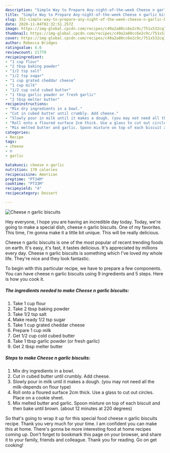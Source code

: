 ```yaml
---
description: "Simple Way to Prepare Any-night-of-the-week Cheese n garlic biscuits"
title: "Simple Way to Prepare Any-night-of-the-week Cheese n garlic biscuits"
slug: 352-simple-way-to-prepare-any-night-of-the-week-cheese-n-garlic-biscuits
date: 2020-11-04T02:32:51.257Z
image: https://img-global.cpcdn.com/recipes/c49a2a80cc6e2c9c/751x532cq70/cheese-n-garlic-biscuits-recipe-main-photo.jpg
thumbnail: https://img-global.cpcdn.com/recipes/c49a2a80cc6e2c9c/751x532cq70/cheese-n-garlic-biscuits-recipe-main-photo.jpg
cover: https://img-global.cpcdn.com/recipes/c49a2a80cc6e2c9c/751x532cq70/cheese-n-garlic-biscuits-recipe-main-photo.jpg
author: Rebecca Bridges
ratingvalue: 4.6
reviewcount: 21779
recipeingredient:
- "1 cup flour"
- "2 tbsp baking powder"
- "1/2 tsp salt"
- "1/2 tsp sugar"
- "1 cup grated cheddar cheese"
- "1 cup milk"
- "1/2 cup cold cubed butter"
- "1 tbsp garlic powder or fresh garlic"
- "2 tbsp melter butter"
recipeinstructions:
- "Mix dry ingredients in a bowl."
- "Cut in cubed butter until crumbly. Add cheese."
- "Slowly pour in milk until it makes a dough. (you may not need all the milk-depends on flour type)"
- "Roll onto a floured surface 2cm thick. Use a glass to cut out circles. Place on a cookie sheet."
- "Mix melted butter and garlic. Spoon mixture on top of each biscuit and then bake until brown. (about 12 minutes at 220 degrees)"
categories:
- Recipe
tags:
- cheese
- n
- garlic

katakunci: cheese n garlic 
nutrition: 170 calories
recipecuisine: American
preptime: "PT34M"
cooktime: "PT33M"
recipeyield: "4"
recipecategory: Dessert

---
```



![Cheese n garlic biscuits](https://img-global.cpcdn.com/recipes/c49a2a80cc6e2c9c/751x532cq70/cheese-n-garlic-biscuits-recipe-main-photo.jpg)

Hey everyone, I hope you are having an incredible day today. Today, we're going to make a special dish, cheese n garlic biscuits. One of my favorites. This time, I'm gonna make it a little bit unique. This will be really delicious.

Cheese n garlic biscuits is one of the most popular of recent trending foods on earth. It's easy, it's fast, it tastes delicious. It's appreciated by millions every day. Cheese n garlic biscuits is something which I've loved my whole life. They're nice and they look fantastic.




To begin with this particular recipe, we have to prepare a few components. You can have cheese n garlic biscuits using 9 ingredients and 5 steps. Here is how you cook it.

<!--inarticleads1-->

##### The ingredients needed to make Cheese n garlic biscuits:

1. Take 1 cup flour
1. Take 2 tbsp baking powder
1. Take 1/2 tsp salt
1. Make ready 1/2 tsp sugar
1. Take 1 cup grated cheddar cheese
1. Prepare 1 cup milk
1. Get 1/2 cup cold cubed butter
1. Take 1 tbsp garlic powder (or fresh garlic)
1. Get 2 tbsp melter butter




<!--inarticleads2-->

##### Steps to make Cheese n garlic biscuits:

1. Mix dry ingredients in a bowl.
1. Cut in cubed butter until crumbly. Add cheese.
1. Slowly pour in milk until it makes a dough. (you may not need all the milk-depends on flour type)
1. Roll onto a floured surface 2cm thick. Use a glass to cut out circles. Place on a cookie sheet.
1. Mix melted butter and garlic. Spoon mixture on top of each biscuit and then bake until brown. (about 12 minutes at 220 degrees)




So that's going to wrap it up for this special food cheese n garlic biscuits recipe. Thank you very much for your time. I am confident you can make this at home. There's gonna be more interesting food at home recipes coming up. Don't forget to bookmark this page on your browser, and share it to your family, friends and colleague. Thank you for reading. Go on get cooking!

